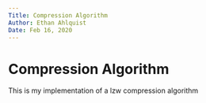 ```yaml
---
Title: Compression Algorithm
Author: Ethan Ahlquist
Date: Feb 16, 2020
--- 
```


# Compression Algorithm

This is my implementation of a lzw compression algorithm
